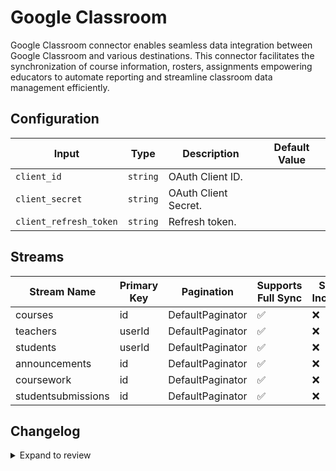 # Google Classroom
Google Classroom connector enables seamless data integration between Google Classroom and various destinations. This connector facilitates the synchronization of course information, rosters, assignments empowering educators to automate reporting and streamline classroom data management efficiently.

## Configuration

| Input | Type | Description | Default Value |
|-------|------|-------------|---------------|
| `client_id` | `string` | OAuth Client ID.  |  |
| `client_secret` | `string` | OAuth Client Secret.  |  |
| `client_refresh_token` | `string` | Refresh token.  |  |

## Streams
| Stream Name | Primary Key | Pagination | Supports Full Sync | Supports Incremental |
|-------------|-------------|------------|---------------------|----------------------|
| courses | id | DefaultPaginator | ✅ |  ❌  |
| teachers | userId | DefaultPaginator | ✅ |  ❌  |
| students | userId | DefaultPaginator | ✅ |  ❌  |
| announcements | id | DefaultPaginator | ✅ |  ❌  |
| coursework | id | DefaultPaginator | ✅ |  ❌  |
| studentsubmissions | id | DefaultPaginator | ✅ |  ❌  |

## Changelog

<details>
  <summary>Expand to review</summary>

| Version          | Date              | Pull Request | Subject        |
|------------------|-------------------|--------------|----------------|
| 0.0.30 | 2025-08-02 | [64198](https://github.com/airbytehq/airbyte/pull/64198) | Update dependencies |
| 0.0.29 | 2025-07-26 | [63833](https://github.com/airbytehq/airbyte/pull/63833) | Update dependencies |
| 0.0.28 | 2025-07-19 | [63530](https://github.com/airbytehq/airbyte/pull/63530) | Update dependencies |
| 0.0.27 | 2025-07-12 | [63136](https://github.com/airbytehq/airbyte/pull/63136) | Update dependencies |
| 0.0.26 | 2025-07-05 | [62587](https://github.com/airbytehq/airbyte/pull/62587) | Update dependencies |
| 0.0.25 | 2025-06-28 | [62199](https://github.com/airbytehq/airbyte/pull/62199) | Update dependencies |
| 0.0.24 | 2025-06-21 | [61853](https://github.com/airbytehq/airbyte/pull/61853) | Update dependencies |
| 0.0.23 | 2025-06-14 | [61143](https://github.com/airbytehq/airbyte/pull/61143) | Update dependencies |
| 0.0.22 | 2025-05-24 | [60701](https://github.com/airbytehq/airbyte/pull/60701) | Update dependencies |
| 0.0.21 | 2025-05-10 | [59252](https://github.com/airbytehq/airbyte/pull/59252) | Update dependencies |
| 0.0.20 | 2025-04-26 | [58766](https://github.com/airbytehq/airbyte/pull/58766) | Update dependencies |
| 0.0.19 | 2025-04-19 | [58196](https://github.com/airbytehq/airbyte/pull/58196) | Update dependencies |
| 0.0.18 | 2025-04-12 | [57673](https://github.com/airbytehq/airbyte/pull/57673) | Update dependencies |
| 0.0.17 | 2025-04-05 | [57080](https://github.com/airbytehq/airbyte/pull/57080) | Update dependencies |
| 0.0.16 | 2025-03-29 | [56534](https://github.com/airbytehq/airbyte/pull/56534) | Update dependencies |
| 0.0.15 | 2025-03-22 | [55922](https://github.com/airbytehq/airbyte/pull/55922) | Update dependencies |
| 0.0.14 | 2025-03-08 | [55336](https://github.com/airbytehq/airbyte/pull/55336) | Update dependencies |
| 0.0.13 | 2025-03-01 | [54985](https://github.com/airbytehq/airbyte/pull/54985) | Update dependencies |
| 0.0.12 | 2025-02-22 | [54442](https://github.com/airbytehq/airbyte/pull/54442) | Update dependencies |
| 0.0.11 | 2025-02-15 | [53786](https://github.com/airbytehq/airbyte/pull/53786) | Update dependencies |
| 0.0.10 | 2025-02-08 | [53349](https://github.com/airbytehq/airbyte/pull/53349) | Update dependencies |
| 0.0.9 | 2025-02-01 | [52818](https://github.com/airbytehq/airbyte/pull/52818) | Update dependencies |
| 0.0.8 | 2025-01-25 | [52366](https://github.com/airbytehq/airbyte/pull/52366) | Update dependencies |
| 0.0.7 | 2025-01-18 | [51669](https://github.com/airbytehq/airbyte/pull/51669) | Update dependencies |
| 0.0.6 | 2025-01-11 | [51128](https://github.com/airbytehq/airbyte/pull/51128) | Update dependencies |
| 0.0.5 | 2024-12-28 | [50545](https://github.com/airbytehq/airbyte/pull/50545) | Update dependencies |
| 0.0.4 | 2024-12-21 | [50010](https://github.com/airbytehq/airbyte/pull/50010) | Update dependencies |
| 0.0.3 | 2024-12-14 | [49540](https://github.com/airbytehq/airbyte/pull/49540) | Update dependencies |
| 0.0.2 | 2024-12-12 | [49188](https://github.com/airbytehq/airbyte/pull/49188) | Update dependencies |
| 0.0.1 | 2024-10-26 | | Initial release by [@bishalbera](https://github.com/bishalbera) via Connector Builder |

</details>
